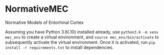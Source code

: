 # NormativeMEC
Normative Models of Entorhinal Cortex

Assuming you have Python 3.6(.10) installed already, use `python3.6 -m venv mec_env` to create a virtual environment, and `source mec_env/bin/activate` to subsequently activate the virtual environment. Once it is activated, run `pip install -r requirements.txt` to install dependencies.
